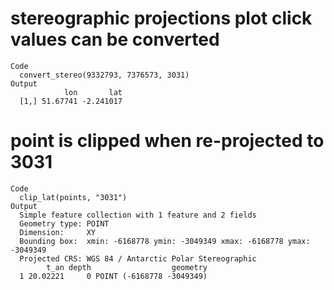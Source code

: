 # stereographic projections plot click values can be converted

    Code
      convert_stereo(9332793, 7376573, 3031)
    Output
                lon       lat
      [1,] 51.67741 -2.241017

# point is clipped when re-projected to 3031

    Code
      clip_lat(points, "3031")
    Output
      Simple feature collection with 1 feature and 2 fields
      Geometry type: POINT
      Dimension:     XY
      Bounding box:  xmin: -6168778 ymin: -3049349 xmax: -6168778 ymax: -3049349
      Projected CRS: WGS 84 / Antarctic Polar Stereographic
            t_an depth                  geometry
      1 20.02221     0 POINT (-6168778 -3049349)


